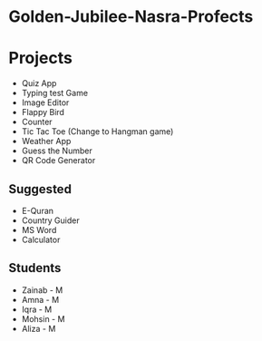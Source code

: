 # Golden-Jubilee-Nasra-Profects

<h1>Projects</h1>

- Quiz App
- Typing test Game
- Image Editor
- Flappy Bird
- Counter
- Tic Tac Toe (Change to Hangman game)
- Weather App
- Guess the Number
- QR Code Generator

## Suggested

- E-Quran
- Country Guider
- MS Word
- Calculator
 
## Students

- Zainab - M
- Amna - M
- Iqra - M
- Mohsin - M
- Aliza - M

